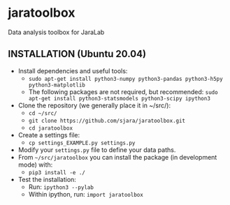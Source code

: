jaratoolbox
===========

Data analysis toolbox for JaraLab

INSTALLATION (Ubuntu 20.04)
---------------------------
* Install dependencies and useful tools: 
  * `sudo apt-get install python3-numpy python3-pandas python3-h5py python3-matplotlib`
  * The following packages are not required, but recommended: `sudo apt-get install python3-statsmodels python3-scipy ipython3`
* Clone the repository (we generally place it in ~/src/):
  * `cd ~/src/`
  * `git clone https://github.com/sjara/jaratoolbox.git`
  * `cd jaratoolbox`
* Create a settings file:
  * `cp settings_EXAMPLE.py settings.py`
* Modify your `settings.py` file to define your data paths.
* From `~/src/jaratoolbox` you can install the package (in development mode) with:
  * `pip3 install -e ./`
* Test the installation:
  * Run: `ipython3 --pylab`
  * Within ipython, run: `import jaratoolbox`
